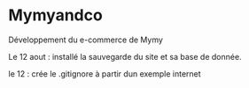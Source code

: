 # Mymyandco
<p>Développement du e-commerce de Mymy </p>
<p>Le 12 aout : installé la sauvegarde du site et sa base de donnée.</p>
<p>le 12 : crée le .gitignore à partir dun exemple internet
